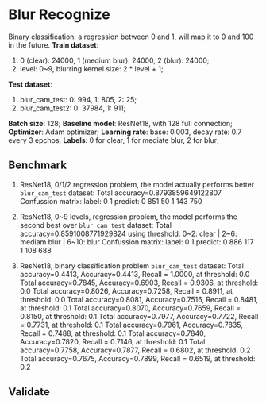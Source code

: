 # Blur Recognize

Binary classification: a regression between 0 and 1, will map it to 0 and 100 in the future.
**Train dataset**:

  1. 0 (clear): 24000, 1 (medium blur): 24000, 2 (blur): 24000;
  2. level: 0~9, blurring kernel size: 2 * level + 1;

**Test dataset**:

  1. blur_cam_test: 0: 994, 1: 805, 2: 25;
  2. blur_cam_test2: 0: 37984, 1: 911;

**Batch size**: 128;
**Baseline model**: ResNet18, with 128 full connection;
**Optimizer**: Adam optimizer;
**Learning rate**: base: 0.003, decay rate: 0.7 every 3 epchos;
**Labels**: 0 for clear, 1 for mediate blur, 2 for blur;

## Benchmark

1. ResNet18, 0/1/2 regression problem, the model actually performs better
`blur_cam_test` dataset:
Total accuracy=0.8793859649122807
Confussion matrix:
label:        0       1
predict:
      0     851      50
      1     143     750

2. ResNet18, 0~9 levels, regression problem, the model performs the second best over `blur_cam_test` dataset:
Total accuracy=0.8591008771929824
using threshold: 0~2: clear | 2~6: mediam blur | 6~10: blur
Confussion matrix:
label:        0       1
predict:
      0     886     117
      1     108     688

3. ResNet18, binary classification problem
`blur_cam_test` dataset:
Total accuracy=0.4413, Accuracy=0.4413, Recall = 1.0000, at threshold: 0.0
Total accuracy=0.7845, Accuracy=0.6903, Recall = 0.9306, at threshold: 0.0
Total accuracy=0.8026, Accuracy=0.7258, Recall = 0.8911, at threshold: 0.0
Total accuracy=0.8081, Accuracy=0.7516, Recall = 0.8481, at threshold: 0.1
Total accuracy=0.8070, Accuracy=0.7659, Recall = 0.8150, at threshold: 0.1
Total accuracy=0.7977, Accuracy=0.7722, Recall = 0.7731, at threshold: 0.1
Total accuracy=0.7961, Accuracy=0.7835, Recall = 0.7488, at threshold: 0.1
Total accuracy=0.7840, Accuracy=0.7820, Recall = 0.7146, at threshold: 0.1
Total accuracy=0.7758, Accuracy=0.7877, Recall = 0.6802, at threshold: 0.2
Total accuracy=0.7675, Accuracy=0.7899, Recall = 0.6519, at threshold: 0.2

## Validate
